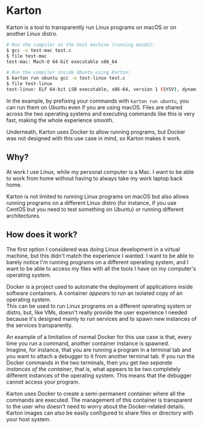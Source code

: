 Karton
======

Karton is a tool to transparently run Linux programs on macOS or on another Linux distro.

``` sh
# Run the compiler on the host machine (running macOS):
$ gcc -o test-mac test.c
$ file test-mac
test-mac: Mach-O 64-bit executable x86_64

# Run the compiler inside Ubuntu using Karton:
$ karton run ubuntu gcc -o test-linux test.c
$ file test-linux
test-linux: ELF 64-bit LSB executable, x86-64, version 1 (SYSV), dynamically linked, interpreter /lib64/ld-linux-x86-64.so.2, for GNU/Linux 2.6.32, BuildID[sha1]=5d842663aa0478ba923ce230fe71fcfd07402dba, not stripped
```

In the example, by prefixing your commands with `karton run ubuntu`, you can run them on Ubuntu even if you are using macOS. Files are shared across the two operating systems and executing commands like this is very fast, making the whole experience smooth.

Underneath, Karton uses Docker to allow running programs, but Docker was not designed with this use case in mind, so Karton makes it work.


Why?
----

At work I use Linux, while my personal computer is a Mac. I want to be able to work from home without having to always take my work laptop back home.

Karton is not limited to running Linux programs on macOS but also allows running programs on a different Linux distro (for instance, if you use CentOS but you need to test something on Ubuntu) or running different architectures.


How does it work?
-----------------

The first option I considered was doing Linux development in a virtual machine, but this didn't match the experience I wanted. I want to be able to barely notice I'm running programs on a different operating system, and I want to be able to access my files with all the tools I have on my computer's operating system.

Docker is a project used to automate the deployment of applications inside software containers. A container _appears_ to run an isolated copy of an operating system.<br>
This can be used to run Linux programs on a different operating system or distro, but, like VMs, doesn't really provide the user experience I needed because it's designed mainly to run services and to spawn new instances of the services transparently.

An example of a limitation of normal Docker for this use case is that, every time you run a command, another container instance is spawned.<br>
Imagine, for instance, that you are running a program in a terminal tab and you want to attach a debugger to it from another terminal tab. If you run the Docker commands in the two terminals, then you get _two separate instances of the container_, that is, what appears to be two completely different instances of the operating system. This means that the debugger cannot access your program.

Karton uses Docker to create a semi-permanent container where all the commands are executed. The management of this container is transparent to the user who doesn't need to worry about the Docker-related details.<br>
Karton images can also be easily configured to share files or directory with your host system.
